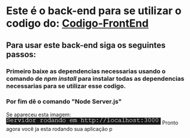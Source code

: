 # Este é o back-end para se utilizar o codigo do: [Codigo-FrontEnd](https://github.com/gabsakura/app-dados-sensores)

## Para usar este back-end siga os seguintes passos:

### Primeiro baixe as dependencias necessarias usando o comando de *npm install* para instalar todas as dependencias necessarias para se utilizar esse codigo.

### Por fim dê o comando "Node Server.js"
Se apareceu esta imagem: ![Ola](https://github.com/gabsakura/2emr-backend-IoT-dados-sensores-main/blob/main/image.png)
Pronto agora você ja esta rodando sua aplicação p
